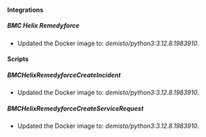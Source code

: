 
#### Integrations

##### BMC Helix Remedyforce

- Updated the Docker image to: *demisto/python3:3.12.8.1983910*.


#### Scripts

##### BMCHelixRemedyforceCreateIncident

- Updated the Docker image to: *demisto/python3:3.12.8.1983910*.

##### BMCHelixRemedyforceCreateServiceRequest

- Updated the Docker image to: *demisto/python3:3.12.8.1983910*.

